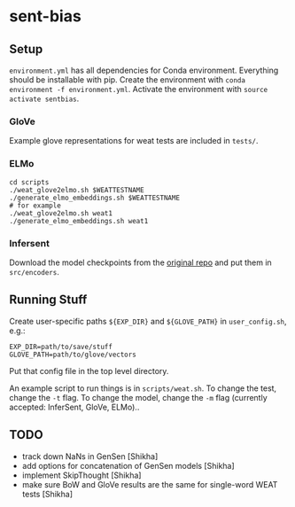 # sent-bias

## Setup 

`environment.yml` has all dependencies for Conda environment. Everything should be installable with pip.
Create the environment with `conda environment -f environment.yml`.
Activate the environment with `source activate sentbias`.

### GloVe 

Example glove representations for weat tests are included in `tests/`.

### ELMo

```
cd scripts
./weat_glove2elmo.sh $WEATTESTNAME
./generate_elmo_embeddings.sh $WEATTESTNAME
# for example
./weat_glove2elmo.sh weat1
./generate_elmo_embeddings.sh weat1
```

### Infersent

Download the model checkpoints from the [original repo](https://github.com/facebookresearch/InferSent) and put them in `src/encoders`.



## Running Stuff

Create user-specific paths `${EXP_DIR}` and `${GLOVE_PATH}` in `user_config.sh`, e.g.: 

```
EXP_DIR=path/to/save/stuff
GLOVE_PATH=path/to/glove/vectors
```

Put that config file in the top level directory.

An example script to run things is in `scripts/weat.sh`. To change the test, change the `-t` flag. To change the model, change the `-m` flag (currently accepted: InferSent, GloVe, ELMo)..



## TODO

- track down NaNs in GenSen [Shikha]
- add options for concatenation of GenSen models [Shikha]
- implement SkipThought [Shikha]
- make sure BoW and GloVe results are the same for single-word WEAT tests [Shikha]
